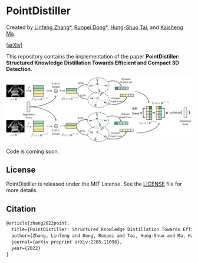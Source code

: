 # PointDistiller

Created by [Linfeng Zhang](https://scholar.google.com.hk/citations?user=AK9VF30AAAAJ&hl=en)\*, [Runpei Dong](https://runpeidong.com/)\*, [Hung-Shuo Tai](https://scholar.google.com/citations?user=_atJMtEAAAAJ&hl=en), and [Kaisheng Ma](http://group.iiis.tsinghua.edu.cn/~maks/leader.html).

[[arXiv]](https://arxiv.org/abs/2205.11098)

This repository contains the implementation of the paper **PointDistiller: Structured Knowledge Distillation Towards Efficient and Compact 3D Detection**.

![PointDistiller](./resources/point_distiller.png)

Code is coming soon. 

## License

PointDistiller is released under the MIT License. See the [LICENSE](./LICENSE) file for more details.

## Citation

```tex
@article{zhang2022point,
  title={PointDistiller: Structured Knowledge Distillation Towards Efficient and Compact 3D Detection},
  author={Zhang, Linfeng and Dong, Runpei and Tai, Hung-Shuo and Ma, Kaisheng},
  journal={arXiv preprint arXiv:2205.11098},
  year={2022}
}
```

